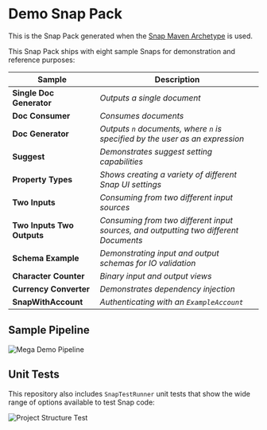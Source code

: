 # Demo Snap Pack

This is the Snap Pack generated when the [Snap Maven Archetype](http://developer.snaplogic.com/#snap-maven-archetype) is used.

This Snap Pack ships with eight sample Snaps for demonstration and reference purposes:

Sample | Description
--------- | -----------
**Single Doc Generator** | *Outputs a single document*
**Doc Consumer** | *Consumes documents*
**Doc Generator** | *Outputs `n` documents, where `n` is specified by the user as an expression*
**Suggest** | *Demonstrates suggest setting capabilities*
**Property Types** | *Shows creating a variety of different Snap UI settings*
**Two Inputs** | *Consuming from two different input sources*
**Two Inputs Two Outputs** | *Consuming from two different input sources, and outputting two different Documents*
**Schema Example** | *Demonstrating input and output schemas for IO validation*
**Character Counter** | *Binary input and output views*
**Currency Converter** | *Demonstrates dependency injection*
**SnapWithAccount** | *Authenticating with an `ExampleAccount`*

## Sample Pipeline

![Mega Demo Pipeline](https://dl.dropboxusercontent.com/u/3519578/Screenshots/rZkm.png)

## Unit Tests

This repository also includes `SnapTestRunner` unit tests that show the wide range of 
options available to test Snap code:

![Project Structure Test](https://dl.dropboxusercontent.com/u/3519578/Screenshots/odZU.png)
